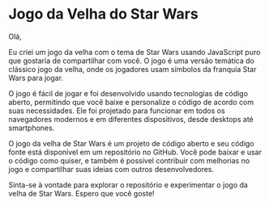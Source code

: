 # Jogo da Velha do Star Wars 
Olá,

Eu criei um jogo da velha com o tema de Star Wars usando JavaScript puro que gostaria de compartilhar com você. O jogo é uma versão temática do clássico jogo da velha, onde os jogadores usam símbolos da franquia Star Wars para jogar.

O jogo é fácil de jogar e foi desenvolvido usando tecnologias de código aberto, permitindo que você baixe e personalize o código de acordo com suas necessidades. Ele foi projetado para funcionar em todos os navegadores modernos e em diferentes dispositivos, desde desktops até smartphones.

O jogo da velha de Star Wars é um projeto de código aberto e seu código fonte está disponível em um repositório no GitHub. Você pode baixar e usar o código como quiser, e também é possível contribuir com melhorias no jogo e compartilhar suas ideias com outros desenvolvedores.

Sinta-se à vontade para explorar o repositório e experimentar o jogo da velha de Star Wars. Espero que você goste!
